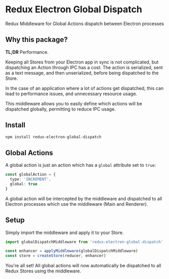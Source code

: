 Redux Electron Global Dispatch
==============================

Redux Middleware for Global Actions dispatch between Electron processes


Why this package?
-----------------

**TL;DR** Performance.

Keeping all Stores from your Electron app in sync is not complicated, but dispatching an Action through IPC has a cost: The action is serialized, sent as a text message, and then unserialized, before being dispatched to the Store.

In the case of an application where a lot of actions get dispatched, this can lead to performance issues, and unnecessary resource usage.

This middleware allows you to easily define which actions will be dispatched globally, permitting to reduce IPC usage.


Install
-------

```sh
npm install redux-electron-global-dispatch
```


Global Actions
--------------

A global action is just an action which has a `global` attribute set to `true`:

```ts
const globalAction = {
  type: 'INCREMENT',
  global: true
}
```

A global action will be intercepted by the middleware and dispatched to all Electron processes which use the middleware (Main and Renderer).


Setup
-----

Simply import the middleware and apply it to your Store.

```ts
import globalDispatchMiddleware from 'redux-electron-global-dispatch'

const enhancer = applyMiddleware(globalDispatchMiddleware)
const store = createStore(reducer, enhancer)
```

You're all set! All global actions will now automatically be dispatched to all Redux Stores using the middleware.
